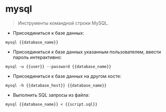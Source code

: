 # mysql

> Инструменты командной строки MySQL.

- Присоединиться к базе данных:

`mysql {{database_name}}`

- Присоединиться к базе данных указанным пользователем, ввести пароль интерактивно:

`mysql -u {{user}} --password {{database_name}}`

- Присоединиться к базе данных на другом хосте:

`mysql -h {{database_host}} {{database_name}}`

- Выполнить SQL запросы из файла:

`mysql {{database_name}} < {{script.sql}}`
